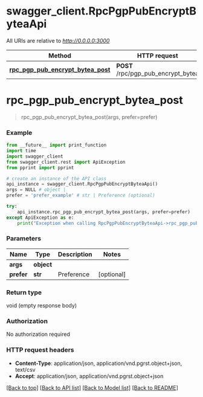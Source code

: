 # swagger_client.RpcPgpPubEncryptByteaApi

All URIs are relative to *http://0.0.0.0:3000*

Method | HTTP request | Description
------------- | ------------- | -------------
[**rpc_pgp_pub_encrypt_bytea_post**](RpcPgpPubEncryptByteaApi.md#rpc_pgp_pub_encrypt_bytea_post) | **POST** /rpc/pgp_pub_encrypt_bytea | 


# **rpc_pgp_pub_encrypt_bytea_post**
> rpc_pgp_pub_encrypt_bytea_post(args, prefer=prefer)



### Example
```python
from __future__ import print_function
import time
import swagger_client
from swagger_client.rest import ApiException
from pprint import pprint

# create an instance of the API class
api_instance = swagger_client.RpcPgpPubEncryptByteaApi()
args = NULL # object | 
prefer = 'prefer_example' # str | Preference (optional)

try:
    api_instance.rpc_pgp_pub_encrypt_bytea_post(args, prefer=prefer)
except ApiException as e:
    print("Exception when calling RpcPgpPubEncryptByteaApi->rpc_pgp_pub_encrypt_bytea_post: %s\n" % e)
```

### Parameters

Name | Type | Description  | Notes
------------- | ------------- | ------------- | -------------
 **args** | **object**|  | 
 **prefer** | **str**| Preference | [optional] 

### Return type

void (empty response body)

### Authorization

No authorization required

### HTTP request headers

 - **Content-Type**: application/json, application/vnd.pgrst.object+json, text/csv
 - **Accept**: application/json, application/vnd.pgrst.object+json

[[Back to top]](#) [[Back to API list]](../README.md#documentation-for-api-endpoints) [[Back to Model list]](../README.md#documentation-for-models) [[Back to README]](../README.md)

